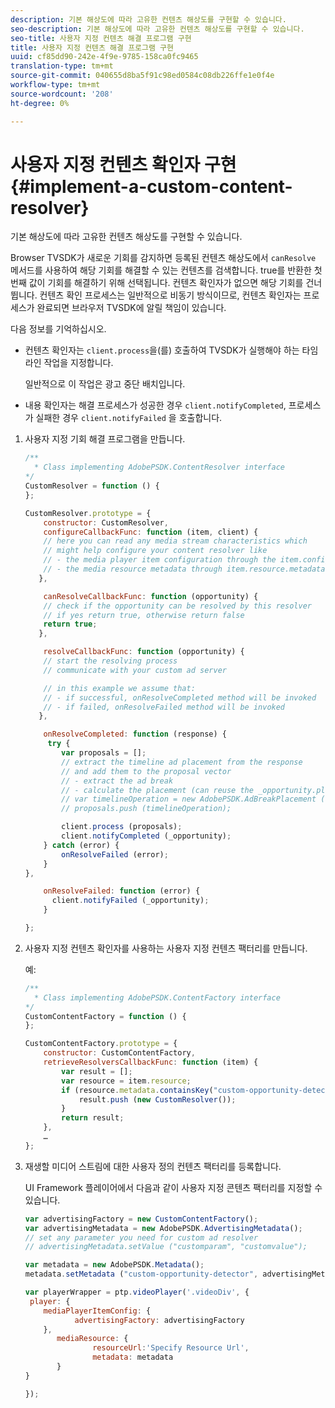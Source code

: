 ```yaml
---
description: 기본 해상도에 따라 고유한 컨텐츠 해상도를 구현할 수 있습니다.
seo-description: 기본 해상도에 따라 고유한 컨텐츠 해상도를 구현할 수 있습니다.
seo-title: 사용자 지정 컨텐츠 해결 프로그램 구현
title: 사용자 지정 컨텐츠 해결 프로그램 구현
uuid: cf85dd90-242e-4f9e-9785-158ca0fc9465
translation-type: tm+mt
source-git-commit: 040655d8ba5f91c98ed0584c08db226ffe1e0f4e
workflow-type: tm+mt
source-wordcount: '208'
ht-degree: 0%

---
```



# 사용자 지정 컨텐츠 확인자 구현{#implement-a-custom-content-resolver}

기본 해상도에 따라 고유한 컨텐츠 해상도를 구현할 수 있습니다.

Browser TVSDK가 새로운 기회를 감지하면 등록된 컨텐츠 해상도에서 `canResolve` 메서드를 사용하여 해당 기회를 해결할 수 있는 컨텐츠를 검색합니다. true를 반환한 첫 번째 값이 기회를 해결하기 위해 선택됩니다. 컨텐츠 확인자가 없으면 해당 기회를 건너뜁니다. 컨텐츠 확인 프로세스는 일반적으로 비동기 방식이므로, 컨텐츠 확인자는 프로세스가 완료되면 브라우저 TVSDK에 알릴 책임이 있습니다.

다음 정보를 기억하십시오.

* 컨텐츠 확인자는 `client.process`을(를) 호출하여 TVSDK가 실행해야 하는 타임라인 작업을 지정합니다.

   일반적으로 이 작업은 광고 중단 배치입니다.

* 내용 확인자는 해결 프로세스가 성공한 경우 `client.notifyCompleted`, 프로세스가 실패한 경우 `client.notifyFailed` 을 호출합니다.

1. 사용자 지정 기회 해결 프로그램을 만듭니다.

   ```js
   /** 
     * Class implementing AdobePSDK.ContentResolver interface  
   */ 
   CustomResolver = function () { 
   }; 
   
   CustomResolver.prototype = { 
       constructor: CustomResolver, 
       configureCallbackFunc: function (item, client) { 
       // here you can read any media stream characteristics which 
       // might help configure your content resolver like 
       // - the media player item configuration through the item.config 
       // - the media resource metadata through item.resource.metadata 
      }, 
   
       canResolveCallbackFunc: function (opportunity) { 
       // check if the opportunity can be resolved by this resolver 
       // if yes return true, otherwise return false 
       return true; 
      }, 
   
       resolveCallbackFunc: function (opportunity) {         
       // start the resolving process 
       // communicate with your custom ad server 
   
       // in this example we assume that: 
       // - if successful, onResolveCompleted method will be invoked 
       // - if failed, onResolveFailed method will be invoked 
      }, 
   
       onResolveCompleted: function (response) { 
        try { 
           var proposals = []; 
           // extract the timeline ad placement from the response 
           // and add them to the proposal vector 
           // - extract the ad break 
           // - calculate the placement (can reuse the _opportunity.placement) 
           // var timelineOperation = new AdobePSDK.AdBreakPlacement (adBreak, placement); 
           // proposals.push (timelineOperation); 
   
           client.process (proposals); 
           client.notifyCompleted (_opportunity); 
       } catch (error) { 
           onResolveFailed (error); 
       } 
   }, 
   
       onResolveFailed: function (error) { 
         client.notifyFailed (_opportunity); 
       } 
   
   }; 
   ```

1. 사용자 지정 컨텐츠 확인자를 사용하는 사용자 지정 컨텐츠 팩터리를 만듭니다.

   예:

   ```js
   /** 
     * Class implementing AdobePSDK.ContentFactory interface 
   */ 
   CustomContentFactory = function () { 
   }; 
   
   CustomContentFactory.prototype = { 
       constructor: CustomContentFactory, 
       retrieveResolversCallbackFunc: function (item) { 
           var result = []; 
           var resource = item.resource; 
           if (resource.metadata.containsKey("custom-opportunity-detector")) { 
               result.push (new CustomResolver()); 
           } 
           return result; 
       }, 
       … 
   }; 
   ```

1. 재생할 미디어 스트림에 대한 사용자 정의 컨텐츠 팩터리를 등록합니다.

   UI Framework 플레이어에서 다음과 같이 사용자 지정 콘텐츠 팩터리를 지정할 수 있습니다.

   ```js
   var advertisingFactory = new CustomContentFactory(); 
   var advertisingMetadata = new AdobePSDK.AdvertisingMetadata(); 
   // set any parameter you need for custom ad resolver 
   // advertisingMetadata.setValue ("customparam", "customvalue"); 
   
   var metadata = new AdobePSDK.Metadata(); 
   metadata.setMetadata ("custom-opportunity-detector", advertisingMetadata); 
   
   var playerWrapper = ptp.videoPlayer('.videoDiv', { 
    player: { 
       mediaPlayerItemConfig: { 
              advertisingFactory: advertisingFactory 
       }, 
          mediaResource: { 
                  resourceUrl:'Specify Resource Url', 
                  metadata: metadata 
          } 
   } 
   
   }); 
   ```

